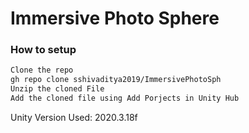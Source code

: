 # Immersive Photo Sphere

### How to setup

```sh
Clone the repo
gh repo clone sshivaditya2019/ImmersivePhotoSph
Unzip the cloned File
Add the cloned file using Add Porjects in Unity Hub
```

Unity Version Used: 2020.3.18f